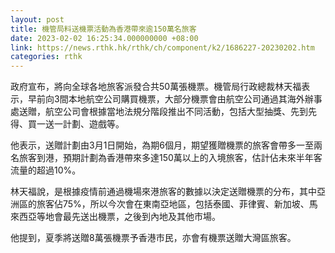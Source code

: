 ```yaml
---
layout: post
title: 機管局料送機票活動為香港帶來逾150萬名旅客
date: 2023-02-02 16:25:34.000000000 +08:00
link: https://news.rthk.hk/rthk/ch/component/k2/1686227-20230202.htm
categories: rthk
---
```


政府宣布，將向全球各地旅客派發合共50萬張機票。機管局行政總裁林天福表示，早前向3間本地航空公司購買機票，大部分機票會由航空公司通過其海外辦事處送贈，航空公司會根據當地法規分階段推出不同活動，包括大型抽獎、先到先得、買一送一計劃、遊戲等。

他表示，送贈計劃由3月1日開始，為期6個月，期望獲贈機票的旅客會帶多一至兩名旅客到港，預期計劃為香港帶來多達150萬以上的入境旅客，估計佔未來半年客流量的超過10%。

林天福說，是根據疫情前通過機場來港旅客的數據以決定送贈機票的分布，其中亞洲區的旅客佔75%，所以今次會在東南亞地區，包括泰國、菲律賓、新加坡、馬來西亞等地會最先送出機票，之後到內地及其他市場。

他提到，夏季將送贈8萬張機票予香港市民，亦會有機票送贈大灣區旅客。
